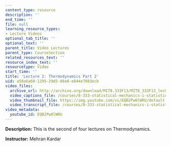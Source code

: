```yaml
---
content_type: resource
description: ''
end_time: ''
file: null
learning_resource_types:
- Lecture Videos
optional_tab_title: ''
optional_text: ''
parent_title: Video Lectures
parent_type: CourseSection
related_resources_text: ''
resource_index_text: ''
resourcetype: Video
start_time: ''
title: 'Lecture 2: Thermodynamics Part 2'
uid: a58a6a60-1295-29d5-86e8-e844e7083ecb
video_files:
  archive_url: http://archive.org/download/MIT8.333F13/MIT8_333F13_lec02_300k.mp4
  video_captions_file: /courses/8-333-statistical-mechanics-i-statistical-mechanics-of-particles-fall-2013/34a46af0462f5f36b3897d5edc765c01_EQB2Pw0lWRU.vtt
  video_thumbnail_file: https://img.youtube.com/vi/EQB2Pw0lWRU/default.jpg
  video_transcript_file: /courses/8-333-statistical-mechanics-i-statistical-mechanics-of-particles-fall-2013/e1efe147ded37e41e647d5054387e9d6_EQB2Pw0lWRU.pdf
video_metadata:
  youtube_id: EQB2Pw0lWRU
---
```


**Description:** This is the second of four lectures on Thermodynamics.

**Instructor:** Mehran Kardar